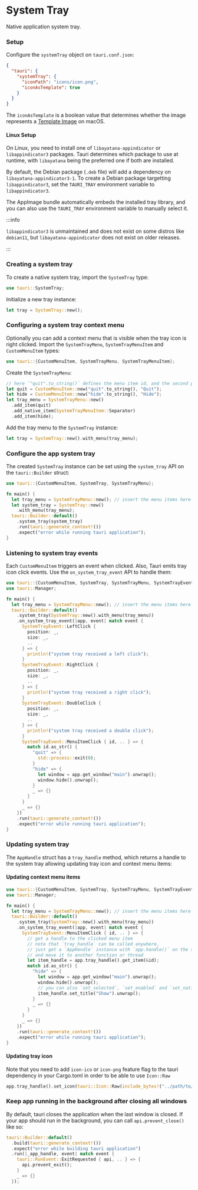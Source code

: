 # System Tray

Native application system tray.

### Setup

Configure the `systemTray` object on `tauri.conf.json`:

```json
{
  "tauri": {
    "systemTray": {
      "iconPath": "icons/icon.png",
      "iconAsTemplate": true
    }
  }
}
```

The `iconAsTemplate` is a boolean value that determines whether the image represents a [Template Image] on macOS.

#### Linux Setup

On Linux, you need to install one of `libayatana-appindicator` or `libappindicator3` packages.
Tauri determines which package to use at runtime, with `libayatana` being the preferred one if both are installed.

By default, the Debian package (`.deb` file) will add a dependency on `libayatana-appindicator3-1`. To create a Debian package targetting `libappindicator3`, set the `TAURI_TRAY` environment variable to `libappindicator3`.

The AppImage bundle automatically embeds the installed tray library, and you can also use the `TAURI_TRAY` environment variable to manually select it.

:::info

`libappindicator3` is unmaintained and does not exist on some distros like `debian11`, but `libayatana-appindicator` does not exist on older releases.

:::

### Creating a system tray

To create a native system tray, import the `SystemTray` type:

```rust
use tauri::SystemTray;
```

Initialize a new tray instance:

```rust
let tray = SystemTray::new();
```

### Configuring a system tray context menu

Optionally you can add a context menu that is visible when the tray icon is right clicked. Import the `SystemTrayMenu`, `SystemTrayMenuItem` and `CustomMenuItem` types:

```rust
use tauri::{CustomMenuItem, SystemTrayMenu, SystemTrayMenuItem};
```

Create the `SystemTrayMenu`:

```rust
// here `"quit".to_string()` defines the menu item id, and the second parameter is the menu item label.
let quit = CustomMenuItem::new("quit".to_string(), "Quit");
let hide = CustomMenuItem::new("hide".to_string(), "Hide");
let tray_menu = SystemTrayMenu::new()
  .add_item(quit)
  .add_native_item(SystemTrayMenuItem::Separator)
  .add_item(hide);
```

Add the tray menu to the `SystemTray` instance:

```rust
let tray = SystemTray::new().with_menu(tray_menu);
```

### Configure the app system tray

The created `SystemTray` instance can be set using the `system_tray` API on the `tauri::Builder` struct:

```rust
use tauri::{CustomMenuItem, SystemTray, SystemTrayMenu};

fn main() {
  let tray_menu = SystemTrayMenu::new(); // insert the menu items here
  let system_tray = SystemTray::new()
    .with_menu(tray_menu);
  tauri::Builder::default()
    .system_tray(system_tray)
    .run(tauri::generate_context!())
    .expect("error while running tauri application");
}
```

### Listening to system tray events

Each `CustomMenuItem` triggers an event when clicked.
Also, Tauri emits tray icon click events.
Use the `on_system_tray_event` API to handle them:

```rust
use tauri::{CustomMenuItem, SystemTray, SystemTrayMenu, SystemTrayEvent};
use tauri::Manager;

fn main() {
  let tray_menu = SystemTrayMenu::new(); // insert the menu items here
  tauri::Builder::default()
    .system_tray(SystemTray::new().with_menu(tray_menu))
    .on_system_tray_event(|app, event| match event {
      SystemTrayEvent::LeftClick {
        position: _,
        size: _,
        ..
      } => {
        println!("system tray received a left click");
      }
      SystemTrayEvent::RightClick {
        position: _,
        size: _,
        ..
      } => {
        println!("system tray received a right click");
      }
      SystemTrayEvent::DoubleClick {
        position: _,
        size: _,
        ..
      } => {
        println!("system tray received a double click");
      }
      SystemTrayEvent::MenuItemClick { id, .. } => {
        match id.as_str() {
          "quit" => {
            std::process::exit(0);
          }
          "hide" => {
            let window = app.get_window("main").unwrap();
            window.hide().unwrap();
          }
          _ => {}
        }
      }
      _ => {}
    })
    .run(tauri::generate_context!())
    .expect("error while running tauri application");
}
```

### Updating system tray

The `AppHandle` struct has a `tray_handle` method, which returns a handle to the system tray allowing updating tray icon and context menu items:

#### Updating context menu items

```rust
use tauri::{CustomMenuItem, SystemTray, SystemTrayMenu, SystemTrayEvent};
use tauri::Manager;

fn main() {
  let tray_menu = SystemTrayMenu::new(); // insert the menu items here
  tauri::Builder::default()
    .system_tray(SystemTray::new().with_menu(tray_menu))
    .on_system_tray_event(|app, event| match event {
      SystemTrayEvent::MenuItemClick { id, .. } => {
        // get a handle to the clicked menu item
        // note that `tray_handle` can be called anywhere,
        // just get a `AppHandle` instance with `app.handle()` on the setup hook
        // and move it to another function or thread
        let item_handle = app.tray_handle().get_item(&id);
        match id.as_str() {
          "hide" => {
            let window = app.get_window("main").unwrap();
            window.hide().unwrap();
            // you can also `set_selected`, `set_enabled` and `set_native_image` (macOS only).
            item_handle.set_title("Show").unwrap();
          }
          _ => {}
        }
      }
      _ => {}
    })
    .run(tauri::generate_context!())
    .expect("error while running tauri application");
}
```

#### Updating tray icon

Note that you need to add `icon-ico` or `icon-png` feature flag to the tauri dependency in your Cargo.toml in order to be able to use `Icon::Raw`

```rust
app.tray_handle().set_icon(tauri::Icon::Raw(include_bytes!("../path/to/myicon.ico").to_vec())).unwrap();
```

### Keep app running in the background after closing all windows

By default, tauri closes the application when the last window is closed.
If your app should run in the background, you can call `api.prevent_close()` like so:

```rust
tauri::Builder::default()
  .build(tauri::generate_context!())
  .expect("error while building tauri application")
  .run(|_app_handle, event| match event {
    tauri::RunEvent::ExitRequested { api, .. } => {
      api.prevent_exit();
    }
    _ => {}
  });
```

[template image]: https://developer.apple.com/documentation/appkit/nsimage/1520017-template?language=objc
[libayatana-appindicator]: https://github.com/AyatanaIndicators/libayatana-appindicator
